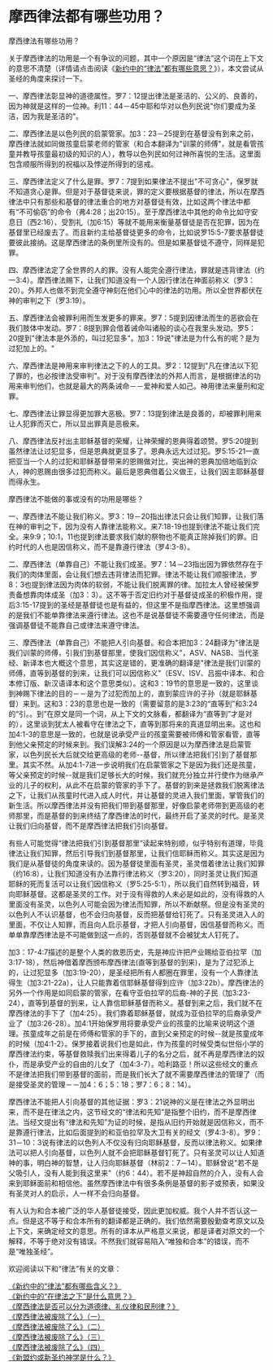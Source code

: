 # 摩西律法都有哪些功用？



<p>摩西律法有哪些功用？</p>

<p>关于摩西律法的功用是一个有争议的问题，其中一个原因是“律法”这个词在上下文的意思不清楚（详情请点击阅读《<a href="/node/12683">新约中的“律法”都有哪些意思？</a>》），本文尝试从圣经的角度来探讨一下。</p>

<p>一、摩西律法彰显神的道德属性。罗7：12提出律法是圣洁的、公义的、良善的，因为神就是这样的一位神。利11：44－45中耶和华对以色列民说"你们要成为圣洁，因为我是圣洁的"。</p>

<p>二、摩西律法是以色列民的启蒙管家。加3：23－25提到在基督没有到来之前，摩西律法就如同做孩童启蒙老师的管家（和合本翻译为"训蒙的师傅"，就是看管孩童并教导孩童最初级的知识的人），教导以色列民如何过神所喜悦的生活。这里面包含顺服所得到的祝福以及悖逆所得到的惩戒。</p>

<p>三、摩西律法定义了什么是罪。罗7：7提到如果律法不提出"不可贪心"，保罗就不知道贪心是罪。但是对于基督徒来说，罪的定义要根据基督的律法，所以在摩西律法中只有那些和基督的律法重合的地方对基督徒有效，比如这两个律法中都有“不可偷窃”的命令（弗4:28；出20:15）。至于摩西律法中其他的命令比如守安息日（西2:16）、受割礼（加6:15）等就不能用来衡量基督徒是否在犯罪，因为在基督里已经废去了。而且新约主给基督徒更多的命令，比如说罗15:5-7要求基督徒要彼此接纳。这是摩西律法的条例里所没有的。但是如果基督徒不遵守，同样是犯罪。</p>

<p>四、摩西律法定了全世界的人的罪。没有人能完全遵行律法，罪就是违背律法（约一3:4）。摩西律法赐下，让我们知道没有一个人因行律法在神面前称义（罗3：20）。外邦人也做不到完全遵守神刻在他们心中的律法的功用。所以全世界都伏在神的审判之下（罗3:19）。</p>

<p>五、摩西律法会被罪利用而生发更多的罪来。罗7：5提到因律法而生的恶欲会在我们肢体中发动。罗7：8提到罪会借着诫命叫诸般的谈心在我里头发动。罗5：20提到"律法本是外添的，叫过犯显多"。加3：19说"律法是为什么有的呢？是为过犯加上的。"</p>

<p>六、摩西律法是神用来审判律法之下的人的工具。罗2：12提到"凡在律法以下犯了罪的，也必按律法受审判"。对于没有摩西律法的外邦人而言，是根据律法的功用来审判他们，也就是最大的两条诫命－－爱神和爱人如己。神用律法来量刑和定罪。</p>

<p>七、摩西律法让罪显得更加罪大恶极。罗7：13提到律法是良善的，却被罪利用来让人犯罪而灭亡，所以显出罪真是恶极来。</p>

<p>八、摩西律法反衬出主耶稣基督的荣耀，让神荣耀的恩典得着颂赞。罗5:20提到虽然律法让过犯显多，但是恩典就更显多了。恩典永远大过过犯。罗5:15-21一直把亚当一个人的过犯和耶稣基督带来的恩赐做对比，突出神的恩典加倍地临到众人，神的恩赐由很多过犯而称义。最后是恩典借着公义做王，让我们因主耶稣基督而得永生。</p>

<p>摩西律法不能做的事或没有的功用是哪些？</p>

<p>一、摩西律法不能让我们称义。罗3：19－20指出律法只会让我们知罪，让我们落在神的审判之下，因为没有人靠律法能称义。来7:18-19也提到律法不能让我们完全。来9:9；10:1，11也提到律法要求我们献的祭物也不能真正除掉我们的罪。旧约时代的人也是因信称义，而不是靠遵行律法（罗4:3-8）。</p>

<p>二、摩西律法（单靠自己）不能让我们成圣。罗7：14－23指出因为罪依然存在于我们的肉体里面，会让我们想去违背律法而犯罪。律法不能让我们顺服律法，罗8：3也提到律法因为肉体的软弱，不能让我们脱离罪的律。加拉太人曾经被保罗责备想靠肉体成圣（加3：3）。这不等于否定旧约对于基督徒成圣的积极作用，提后3:15-17提到的圣经是基督徒也是有益的，但这里不是指摩西律法。这里想强调的是我们不能单靠律法来遵行律法。这也不是说基督徒不需要遵守任何律法，而是强调基督徒不能靠自己或律法来遵守律法。</p>

<p>三、摩西律法（单靠自己）不能把人引向基督。和合本把加3：24翻译为"律法是我们训蒙的师傅，引我们到基督那里，使我们因信称义"，ASV、NASB、当代圣经、新译本也大概这个意思，其实这是错的，更准确的翻译是"律法是我们训蒙的师傅，直等到基督的到来，让我们可以因信称义"（ESV、ISV、吕振中译本、和合本修订版、新汉语译本和这个意思类似）。这和3：19节的意思是一致的，这里谈到神赐下律法的目的－－是为了过犯而加上的，直到蒙应许的子孙（就是耶稣基督）来到。这和3：23的意思也是一致的（需要留意的是3:23的“直等到”和3:24的“引。。到”在原文是同一个词，从上下文的文脉看，都翻译为“直等到”才是对的），这里谈到犹太人被看守在律法之下，直等到那将来的真道显明出来。这也和加4:1-3的意思是一致的，也就是说承受产业的孩童需要被师傅和管家看管，直等到他父亲预定的时候来到。我们误解3:24的一个原因是以为摩西律法是启蒙管家，以色列民长大后就交给更高级的老师--基督，所以律法把我们引到了基督那里。其实不然。从加4:1-7进一步说明我们在启蒙管家之下是因为我们还是孩童，等父亲预定的时候--就是我们足够长大的时候，我们就充分独立并行使作为继承产业的儿子的权利，从此不在启蒙的管家的手下了。基督的到来是拯救我们脱离律法之下，让我们从孩童时代进入成人时代，并让基督的灵进入我们里面，掌管我们的新生活。所以摩西律法并没有把我们带到基督那里，好像启蒙老师带到更高级的老师那里，而是基督的到来终结了摩西律法的时代，最终开启了圣灵的时代。是圣灵让我们归向基督，而不是摩西律法把我们引向基督。</p>

<p>有些人可能觉得“律法把我们引到基督那里”读起来特别顺，似乎特别有道理，毕竟律法让我们知罪，然后引导我们到基督那里，让我们信耶稣而称义。其实这是因为我们是从基督徒的角度来读的。因为基督徒里面有圣灵，圣灵借着律法让我们知罪（约16:8），让我们知道没有办法靠行律法称义（罗3:20），同时圣灵让我们知道耶稣的死而复活可以让我们因信称义（罗5:25-5:1），所以我们自然转到福音，转向耶稣基督。这都是圣灵的工作。对于没有得救的人未必是如此的，没有得救的人里面没有圣灵，以色列人可能会因为律法而知罪，所以不断献祭。但是没有圣灵的以色列人不认识基督，也不会归向基督，反而把基督给钉死了。只有圣灵进入人的里面，不仅让人知罪，而且向人启示基督，才把人引向基督，因信基督而称义。而单单靠摩西律法是不可能做到这一点的，否则基督就不会被犹太人钉死了。</p>

<p>加3：17-4:7描述的是整个人类的救恩历史，先是神应许把产业赐给亚伯拉罕（加3:17-18），然后神借着摩西颁布摩西律法(直等到基督的到来)，是为了过犯添上的，让过犯显多（加3:19-20），是圣经把所有人都圈在罪里，没有一个人靠律法得生（加3:21-22a），让人只能靠着信耶稣基督得到应许（加3:22b）。摩西律法的另外一个作用是如同启蒙的管家，在看守亚伯拉罕的后裔-神的子民（加3:23-24），直等到基督的到来，让人靠信耶稣基督而称义。基督到来之后，我们就不在摩西律法的手下了（加4:25）。我们靠着耶稣基督，就成为亚伯拉罕的后裔承受产业了（加3:26-28）。加4:1开始保罗用将要承受产业的孩童的比喻来说明这个道理。孩童成年之前是在师傅和管家的手下的，直到父亲预定的时候--就是孩童成年的时候（加4:1-2）。保罗接着说我们也是如此，作为孩童的时候受类似世俗小学的摩西律法约束，等基督救赎我们出来得着儿子的名分之后，就不再是摩西律法的奴仆，而是承受产业的自由的儿女了（加4:3-7）。哈利路亚！所以这些经文的重点不是律法把我们带到基督的面前，而是我们长大了就不需要摩西律法的管理了（而是接受圣灵的管理－－加4：6；5：18；罗7：6；8：14）。</p>

<p>摩西律法不能把人引向基督的其他证据：罗3：21说神的义是在律法之外显明出来，而不是在律法之内，这节经文的“律法和先知”是指整个旧约，而不是摩西律法。当经文提出有“律法和先知”为证的时候，是指从旧约开始就是因信称义，而不是靠遵行律法，比如后面提到的和亚伯拉罕及大卫有关的经文（罗4:3-8）。罗9：31－10：3说有律法的以色列人不仅没有归向耶稣基督，反而以律法称义。如果律法可以把人引向基督，以色列人就不会把耶稣基督钉死了。只有圣灵可以让人知道神的事，明白神的智慧，让人归向耶稣基督（林前2：7－14）。耶稣曾说"若不是父吸引人，没有人能到我这里来"（约6：44）。若不是神超自然的介入，没有人会来到耶稣面前和相信他。虽然摩西律法中有很多条例是基督的影子或预表，如果没有圣灵对人的启示，人一样不会归向基督。</p>

<p>有人认为和合本被广泛的华人基督徒接受，因此更加权威。我个人并不否认这一点。但是这不等于和合本所有的翻译都是正确的。我们依然需要殷勤查考原文以及上下文，来确定经文的意思。所有的译本从严格意义来说，都是译者对原文的一个解释，不等于绝对没有错误。不然我们就容易陷入“唯独和合本”的错误，而不是“唯独圣经”。</p>

<p>欢迎阅读以下和“律法”有关的文章：</p>

<p><a href="/node/12683">《新约中的“律法”都有哪些含义？》</a><br />
<a href="/node/12684">《新约中的“在律法之下”是什么意思？》</a><br />
<a href="/node/12685">《摩西律法是否可以分为道德律、礼仪律和民刑律？》</a><br />
<a href="/node/12686">《摩西律法被废除了么》（一）</a><br />
<a href="/node/12687">《摩西律法被废除了么》（二）</a><br />
<a href="/node/12688">《摩西律法被废除了么》（三）</a><br />
<a href="/node/12689">《摩西律法被废除了么》（四）</a><br />
<a href="/node/12691">《新盟约或新圣约神学是什么？》</a></p>